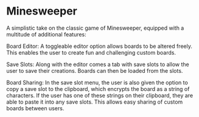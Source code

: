 # Minesweeper
A simplistic take on the classic game of Minesweeper, equipped with a multitude of additional features:

Board Editor:
A toggleable editor option allows boards to be altered freely. This enables the user to create fun and challenging custom boards.

Save Slots:
Along with the editor comes a tab with save slots to allow the user to save their creations. Boards can then be loaded from the slots.

Board Sharing:
In the save slot menu, the user is also given the option to copy a save slot to the clipboard, which encrypts the board as a string of characters. If the user has one of these strings on their clipboard, they are able to paste it into any save slots. This allows easy sharing of custom boards between users.
